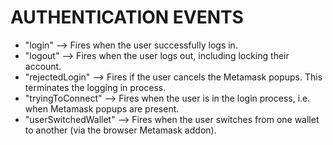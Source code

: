 # AUTHENTICATION EVENTS

- "login" --> Fires when the user successfully logs in.
- "logout" --> Fires when the user logs out, including locking their account.
- "rejectedLogin" --> Fires if the user cancels the Metamask popups. This terminates the logging in process. 
- "tryingToConnect" --> Fires when the user is in the login process, i.e. when Metamask popups are present.
- "userSwitchedWallet" --> Fires when the user switches from one wallet to another (via the browser Metamask addon).